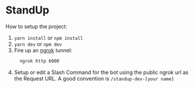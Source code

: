 StandUp
=======

How to setup the project:

1. `yarn install` or `npm install`
2. `yarn dev` or `npm dev`
3. Fire up an [ngrok](https://ngrok.com/) tunnel:
    ```sh
      ngrok http 6000
    ```
4. Setup or edit a Slash Command for the bot using the public ngrok url as the Request URL. A good convention is `/standup-dev-[your name]`
